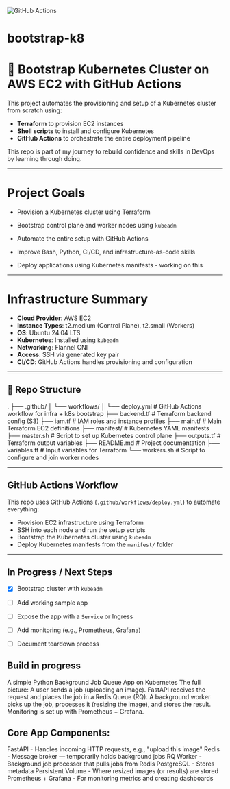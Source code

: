 ![GitHub Actions](https://github.com/olusholapacheco/bootstrap-k8/actions/workflows/deploy.yml/badge.svg)
# bootstrap-k8

# 🚀 Bootstrap Kubernetes Cluster on AWS EC2 with GitHub Actions

This project automates the provisioning and setup of a Kubernetes cluster from scratch using:
- **Terraform** to provision EC2 instances
- **Shell scripts** to install and configure Kubernetes
- **GitHub Actions** to orchestrate the entire deployment pipeline

This repo is part of my journey to rebuild confidence and skills in DevOps by learning through doing.

---

# Project Goals

- Provision a Kubernetes cluster using Terraform
- Bootstrap control plane and worker nodes using `kubeadm`
- Automate the entire setup with GitHub Actions
- Improve Bash, Python, CI/CD, and infrastructure-as-code skills

- Deploy applications using Kubernetes manifests - working on this

---

# Infrastructure Summary

- **Cloud Provider**: AWS EC2
- **Instance Types**: t2.medium (Control Plane), t2.small (Workers)
- **OS**: Ubuntu 24.04 LTS
- **Kubernetes**: Installed using `kubeadm`
- **Networking**: Flannel CNI
- **Access**: SSH via generated key pair
- **CI/CD**: GitHub Actions handles provisioning and configuration

---

## 📁 Repo Structure
.
├── .github/
│   └── workflows/
│       └── deploy.yml         # GitHub Actions workflow for infra + k8s bootstrap
├── backend.tf                 # Terraform backend config (S3)
├── iam.tf                     # IAM roles and instance profiles
├── main.tf                    # Main Terraform EC2 definitions
├── manifest/                  # Kubernetes YAML manifests 
├── master.sh                  # Script to set up Kubernetes control plane
├── outputs.tf                 # Terraform output variables
├── README.md                  # Project documentation
├── variables.tf               # Input variables for Terraform
└── workers.sh                 # Script to configure and join worker nodes



---

##  GitHub Actions Workflow

This repo uses GitHub Actions (`.github/workflows/deploy.yml`) to automate everything:

-  Provision EC2 infrastructure using Terraform  
-  SSH into each node and run the setup scripts  
-  Bootstrap the Kubernetes cluster using `kubeadm`  
-  Deploy Kubernetes manifests from the `manifest/` folder

---

## In Progress / Next Steps

- [x] Bootstrap cluster with `kubeadm`
- [ ] Add working sample app 
- [ ] Expose the app with a `Service` or Ingress
- [ ] Add monitoring (e.g., Prometheus, Grafana)
- [ ] Document teardown process


## Build in progress
A simple Python Background Job Queue App on Kubernetes
The full picture:
A user sends a job (uploading an image). FastAPI receives the request and places the job in a Redis Queue (RQ). A background worker picks up the job, processes it (resizing the image), and stores the result. Monitoring is set up with Prometheus + Grafana.


## Core App Components:

FastAPI	- Handles incoming HTTP requests, e.g., "upload this image"
Redis	- Message broker — temporarily holds background jobs
RQ Worker -	Background job processor that pulls jobs from Redis
PostgreSQL -	Stores metadata 
Persistent Volume	- Where resized images (or results) are stored
Prometheus + Grafana - 	For monitoring metrics and creating dashboards